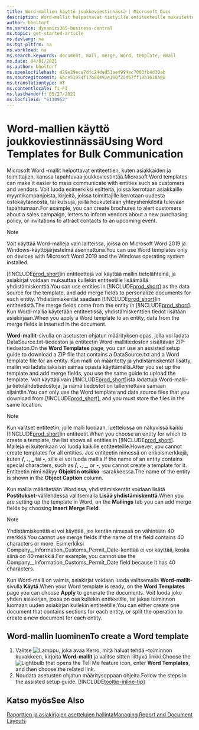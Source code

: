 ```yaml
---
title: Word-mallien käyttö joukkoviestinnässä | Microsoft Docs
description: Word-mallit helpottavat tietyille entiteeteille mukautettujen asiakirjojen joukkoluontia.
author: bholtorf
ms.service: dynamics365-business-central
ms.topic: get-started-article
ms.devlang: na
ms.tgt_pltfrm: na
ms.workload: na
ms.search.keywords: document, mail, merge, Word, template, email
ms.date: 04/01/2021
ms.author: bholtorf
ms.openlocfilehash: d29e29eca7dfc24ded51aed994ac7003fb4d30ab
ms.sourcegitcommit: 6bce51954f17b80491e180f25d67ff18b1618a88
ms.translationtype: HT
ms.contentlocale: fi-FI
ms.lasthandoff: 05/27/2021
ms.locfileid: "6110952"
---
```

# <a name="using-word-templates-for-bulk-communication"></a><span data-ttu-id="b3673-103">Word-mallien käyttö joukkoviestinnässä</span><span class="sxs-lookup"><span data-stu-id="b3673-103">Using Word Templates for Bulk Communication</span></span>
<span data-ttu-id="b3673-104">Microsoft Word -mallit helpottavat entiteettien, kuten asiakkaiden ja toimittajien, kanssa tapahtuvaa joukkoviestintää.</span><span class="sxs-lookup"><span data-stu-id="b3673-104">Microsoft Word templates can make it easier to mass communicate with entities such as customers and vendors.</span></span> <span data-ttu-id="b3673-105">Voit luoda esimerkiksi esitteitä, joissa kerrotaan asiakkaille myyntikampanjoista, kirjeitä, joissa toimittajille kerrotaan uudesta ostokäytännöstä, tai kutsuja, joilla houkutellaan yhteyshenkilöitä tulevaan tapahtumaan.</span><span class="sxs-lookup"><span data-stu-id="b3673-105">For example, you can create brochures to alert customers about a sales campaign, letters to inform vendors about a new purchasing policy, or invitations to attract contacts to an upcoming event.</span></span>

> [!NOTE]
> <span data-ttu-id="b3673-106">Voit käyttää Word-malleja vain laitteissa, joissa on Microsoft Word 2019 ja Windows-käyttöjärjestelmä asennettuna.</span><span class="sxs-lookup"><span data-stu-id="b3673-106">You can use Word templates only on devices with Microsoft Word 2019 and the Windows operating system installed.</span></span>

<span data-ttu-id="b3673-107">[!INCLUDE[prod_short](includes/prod_short.md)]in entiteettejä voi käyttää mallin tietolähteinä, ja asiakirjat voidaan mukauttaa kullekin entiteetille lisäämällä yhdistämiskenttiä.</span><span class="sxs-lookup"><span data-stu-id="b3673-107">You can use entities in [!INCLUDE[prod_short](includes/prod_short.md)] as the data source for the template, and add merge fields to personalize documents for each entity.</span></span> <span data-ttu-id="b3673-108">Yhdistämiskentät saadaan [!INCLUDE[prod_short](includes/prod_short.md)]in entiteetistä.</span><span class="sxs-lookup"><span data-stu-id="b3673-108">The merge fields come from the entity in [!INCLUDE[prod_short](includes/prod_short.md)].</span></span> <span data-ttu-id="b3673-109">Kun Word-mallia käytetään entiteetissä, yhdistämiskenttien tiedot lisätään asiakirjaan.</span><span class="sxs-lookup"><span data-stu-id="b3673-109">When you apply a Word template to an entity, data from the merge fields is inserted in the document.</span></span>

<span data-ttu-id="b3673-110">**Word-mallit**-sivulla on asetusten ohjatun määrityksen opas, jolla voi ladata DataSource.txt-tiedoston ja entiteetin Word-mallitiedoston sisältävän ZIP-tiedoston.</span><span class="sxs-lookup"><span data-stu-id="b3673-110">On the **Word Templates** page, you can use an assisted setup guide to download a ZIP file that contains a DataSource.txt and a Word template file for an entity.</span></span> <span data-ttu-id="b3673-111">Kun malli on määritetty ja yhdistämiskentät lisätty, mallin voi ladata takaisin samaa opasta käyttämällä.</span><span class="sxs-lookup"><span data-stu-id="b3673-111">After you set up the template and add merge fields, you use the same guide to upload the template.</span></span> <span data-ttu-id="b3673-112">Voit käyttää vain [!INCLUDE[prod_short](includes/prod_short.md)]ista ladattuja Word-malli- ja tietolähdetiedostoja, ja nämä tiedostot on tallennettava samaan sijaintiin.</span><span class="sxs-lookup"><span data-stu-id="b3673-112">You can only use the Word template and data source files that you download from [!INCLUDE[prod_short](includes/prod_short.md)], and you must store the files in the same location.</span></span>

> [!NOTE]
> <span data-ttu-id="b3673-113">Kun valitset entiteetin, jolle malli luodaan, luettelossa on näkyvissä kaikki [!INCLUDE[prod_short](includes/prod_short.md)]in entiteetit.</span><span class="sxs-lookup"><span data-stu-id="b3673-113">When you choose an entity for which to create a template, the list shows all entities in [!INCLUDE[prod_short](includes/prod_short.md)].</span></span> <span data-ttu-id="b3673-114">Malleja ei kuitenkaan voi luoda kaikille entiteeteille.</span><span class="sxs-lookup"><span data-stu-id="b3673-114">However, you cannot create templates for all entities.</span></span> <span data-ttu-id="b3673-115">Jos entiteetin nimessä on erikoismerkkejä, kuten **/**, **.**, **_** tai **-**, sille ei voi luoda mallia.</span><span class="sxs-lookup"><span data-stu-id="b3673-115">If the name of an entity contains special characters, such as **/**, **.**, **_**, or **-**, you cannot create a template for it.</span></span> <span data-ttu-id="b3673-116">Entiteetin nimi näkyy **Objektin otsikko** -sarakkeessa.</span><span class="sxs-lookup"><span data-stu-id="b3673-116">The name of the entity is shown in the **Object Caption** column.</span></span>

<span data-ttu-id="b3673-117">Kun mallia määritetään Wordissa, yhdistämiskentät voidaan lisätä **Postitukset**-välilehdessä valitsemalla **Lisää yhdistämiskenttä**.</span><span class="sxs-lookup"><span data-stu-id="b3673-117">When you are setting up the template in Word, on the **Mailings** tab you can add merge fields by choosing **Insert Merge Field**.</span></span>

> [!NOTE]
> <span data-ttu-id="b3673-118">Yhdistämiskenttiä ei voi käyttää, jos kentän nimessä on vähintään 40 merkkiä.</span><span class="sxs-lookup"><span data-stu-id="b3673-118">You cannot use merge fields if the name of the field contains 40 characters or more.</span></span> <span data-ttu-id="b3673-119">Esimerkiksi Company__Information_Customs_Permit_Date-kenttää ei voi käyttää, koska siinä on 40 merkkiä.</span><span class="sxs-lookup"><span data-stu-id="b3673-119">For example, you cannot use the Company__Information_Customs_Permit_Date field because it has 40 characters.</span></span> 

<span data-ttu-id="b3673-120">Kun Word-malli on valmis, asiakirjat voidaan luoda valitsemalla **Word-mallit**-sivulla **Käytä**.</span><span class="sxs-lookup"><span data-stu-id="b3673-120">When your Word template is ready, on the **Word Templates** page you can choose **Apply** to generate the documents.</span></span> <span data-ttu-id="b3673-121">Voit luoda joko yhden asiakirjan, jossa on osa kullekin entiteetille, tai jakaa toiminnon luomaan uuden asiakirjan kullekin entiteetille.</span><span class="sxs-lookup"><span data-stu-id="b3673-121">You can either create one document that contains sections for each entity, or split the operation to create a new document for each entity.</span></span>

## <a name="to-create-a-word-template"></a><span data-ttu-id="b3673-122">Word-mallin luominen</span><span class="sxs-lookup"><span data-stu-id="b3673-122">To create a Word template</span></span>
1. <span data-ttu-id="b3673-123">Valitse ![Lamppu, joka avaa Kerro, mitä haluat tehdä -toiminnon](media/ui-search/search_small.png "Kerro, mitä haluat tehdä") kuvakkeen, kirjoita **Word-mallit** ja valitse sitten liittyvä linkki.</span><span class="sxs-lookup"><span data-stu-id="b3673-123">Choose the ![Lightbulb that opens the Tell Me feature](media/ui-search/search_small.png "Tell me what you want to do") icon, enter **Word Templates**, and then choose the related link.</span></span>
2. <span data-ttu-id="b3673-124">Noudata asetusten ohjatun määritysoppaan ohjeita.</span><span class="sxs-lookup"><span data-stu-id="b3673-124">Follow the steps in the assisted setup guide.</span></span> [!INCLUDE[tooltip-inline-tip](includes/tooltip-inline-tip_md.md)]

## <a name="see-also"></a><span data-ttu-id="b3673-125">Katso myös</span><span class="sxs-lookup"><span data-stu-id="b3673-125">See Also</span></span>
[<span data-ttu-id="b3673-126">Raporttien ja asiakirjojen asettelujen hallinta</span><span class="sxs-lookup"><span data-stu-id="b3673-126">Managing Report and Document Layouts</span></span>](ui-manage-report-layouts.md)  
